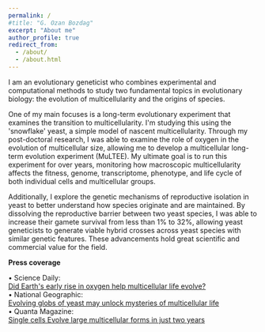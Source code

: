 ```yaml
---
permalink: /
#title: "G. Ozan Bozdag"
excerpt: "About me"
author_profile: true
redirect_from: 
  - /about/
  - /about.html
---
```

I am an evolutionary geneticist who combines experimental and computational methods to study two fundamental topics in evolutionary biology: the evolution of multicellularity and the origins of species.

One of my main focuses is a long-term evolutionary experiment that examines the transition to multicellularity. I'm studying this using the 'snowflake' yeast, a simple model of nascent multicellularity. Through my post-doctoral research, I was able to examine the role of oxygen in the evolution of multicellular size, allowing me to develop a multicellular long-term evolution experiment (MuLTEE). My ultimate goal is to run this experiment for over years, monitoring how macroscopic multicellularity affects the fitness, genome, transcriptome, phenotype, and life cycle of both individual cells and multicellular groups.

Additionally, I explore the genetic mechanisms of reproductive isolation in yeast to better understand how species originate and are maintained. By dissolving the reproductive barrier between two yeast species, I was able to increase their gamete survival from less than 1% to 32%, allowing yeast geneticists to generate viable hybrid crosses across yeast species with similar genetic features. These advancements hold great scientific and commercial value for the field.

**Press coverage**

  •	Science Daily: <br />
[Did Earth's early rise in oxygen help multicellular life evolve?](https://www.sciencedaily.com/releases/2021/05/210518205459.htm) <br />
  •	National Geographic: <br />
[Evolving globs of yeast may unlock mysteries of multicellular life](https://www.nationalgeographic.co.uk/science-and-technology/2021/09/evolving-globs-of-yeast-may-unlock-mysteries-of-multicellular-life) <br />
  •	Quanta Magazine: <br />
[Single cells Evolve large multicellular forms in just two years](https://www.quantamagazine.org/single-cells-evolve-large-multicellular-forms-in-just-two-years-20210922/)